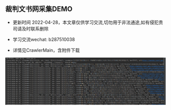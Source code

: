 ## 裁判文书网采集DEMO

- 更新时间 2022-04-28，本文章仅供学习交流,切勿用于非法通途,如有侵犯贵司请及时联系删除

- 学习交流wechat: b287510038

- 详情见CrawlerMain，含附件下载

![image](./src/main/resources/1651111189(1).jpg)